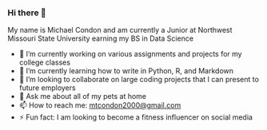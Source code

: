 ### Hi there 👋
My name is Michael Condon and am currently a Junior at Northwest Missouri State University earning my BS in Data Science

- 🔭 I’m currently working on various assignments and projects for my college classes
- 🌱 I’m currently learning how to write in Python, R, and Markdown
- 👯 I’m looking to collaborate on large coding projects that I can present to future employers
- 💬 Ask me about all of my pets at home
- 📫 How to reach me: mtcondon2000@gmail.com
- ⚡ Fun fact: I am looking to become a fitness influencer on social media
